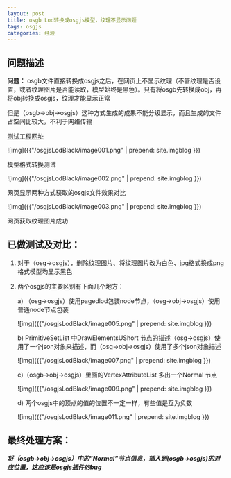 ```yaml
---
layout: post
title: osgb Lod转换成osgjs模型，纹理不显示问题
tags: osgjs
categories: 经验
---
```


## 问题描述

**问题：** osgb文件直接转换成osgjs之后，在网页上不显示纹理（不管纹理是否设置，或者纹理图片是否能读取，模型始终是黑色）。只有将osgb先转换成obj，再将obj转换成osgjs，纹理才能显示正常

但是（osgb->obj->osgjs）这种方式生成的成果不能分级显示，而且生成的文件占空间比较大，不利于网络传输
 
[测试工程网址](https://github.com/Fav/learn_osgjs/tree/master/lesson01)

![img]({{"/osgjsLodBlack/image001.png" | prepend: site.imgblog }})

模型格式转换测试

![img]({{"/osgjsLodBlack/image002.png" | prepend: site.imgblog }})

网页显示两种方式获取的osgjs文件效果对比

![img]({{"/osgjsLodBlack/image003.png" | prepend: site.imgblog }})

网页获取纹理图片成功
 
 
 
## 已做测试及对比：

1. 对于（osg->osgjs），删除纹理图片、将纹理图片改为白色、jpg格式换成png格式模型均显示黑色

2. 两个osgjs的主要区别有下面几个地方：

	a) （osg->osgjs）使用pagedlod包装node节点，（osg->obj->osgjs）使用普通node节点包装

	![img]({{"/osgjsLodBlack/image005.png" | prepend: site.imgblog }})

	b) PrimitiveSetList 中DrawElementsUShort 节点的描述（osg->osgjs）使用了一个json对象来描述，而（osg->obj->osgjs）使用了多个json对象描述

	![img]({{"/osgjsLodBlack/image007.png" | prepend: site.imgblog }}) 

	c)（osgb->obj->osgjs）里面的VertexAttributeList 多出一个Normal 节点

	![img]({{"/osgjsLodBlack/image009.png" | prepend: site.imgblog }})

	d) 两个osgjs中的顶点的值的位置不一定一样，有些值是互为负数

	![img]({{"/osgjsLodBlack/image011.png" | prepend: site.imgblog }})


## 最终处理方案：

***将（osgb->obj->osgjs）中的“Normal”节点信息，插入到(osgb->osgjs)的对应位置，这应该是osgjs插件的bug***
